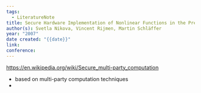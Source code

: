 ```yaml
---
tags:
  - LiteratureNote
title: Secure Hardware Implementation of Nonlinear Functions in the Presence of Glitches
author(s): Svetla Nikova, Vincent Rijmen, Martin Schläffer
year: "2007"
date created: "{{date}}"
link: 
conference:
---
```

https://en.wikipedia.org/wiki/Secure_multi-party_computation


- based on multi-party computation techniques
-